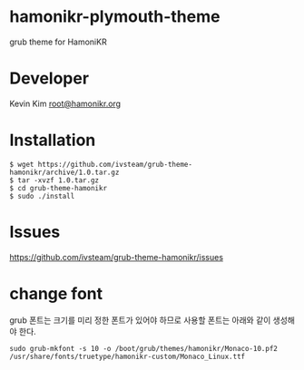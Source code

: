# hamonikr-plymouth-theme

grub theme for HamoniKR 

# Developer

Kevin Kim <root@hamonikr.org>

# Installation

```
$ wget https://github.com/ivsteam/grub-theme-hamonikr/archive/1.0.tar.gz
$ tar -xvzf 1.0.tar.gz
$ cd grub-theme-hamonikr
$ sudo ./install
```

# Issues

https://github.com/ivsteam/grub-theme-hamonikr/issues

# change font

grub 폰트는 크기를 미리 정한 폰트가 있어야 하므로 사용할 폰트는 아래와 같이 생성해야 한다.

```
sudo grub-mkfont -s 10 -o /boot/grub/themes/hamonikr/Monaco-10.pf2 /usr/share/fonts/truetype/hamonikr-custom/Monaco_Linux.ttf 
```